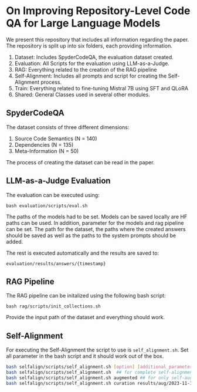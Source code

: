 # On Improving Repository-Level Code QA for Large Language Models

We present this repository that includes all information regarding the paper.
The repository is split up into six folders, each providing information.

1. Dataset: Includes SpyderCodeQA, the evaluation dataset created.
2. Evaluation: All Scripts for the evaluation using LLM-as-a-Judge.
3. RAG: Everything related to the creation of the RAG pipeline
4. Self-Alignment: Includes all prompts and script for creating the Self-Alignment process.
5. Train: Everything related to fine-tuning Mistral 7B using SFT and QLoRA
6. Shared: General Classes used in several other modules.


## SpyderCodeQA

The dataset consists of three different dimensions:

1. Source Code Semantics (N = 140)
2. Dependencies (N = 135)
3. Meta-Information (N = 50)

The process of creating the dataset can be read in the paper.

## LLM-as-a-Judge Evaluation

The evaluation can be executed using:
 ```
bash evaluation/scripts/eval.sh
```
The paths of the models had to be set. Models can be saved locally are HF paths can be used.
In addition, parameter for the models and rag pipeline can be set.
The path for the dataset, the paths where the created answers should be saved as well as the paths to the system prompts should be added.

The rest is executed automatically and the results are saved to:
```
evaluation/results/answers/{timestamp}
```

## RAG Pipeline

The RAG pipeline can be initalized using the following bash script:
```
bash rag/scripts/init_collections.sh
```

Provide the input path of the dataset and everything should work.

## Self-Alignment

For executing the Self-Alignment the script to use is `self_alignment.sh`. Set all parameter in the bash script and it should work out of the box.


```bash
bash selfalign/scripts/self_alignment.sh [option] [additional_parameters]
bash selfalign/scripts/self_alignment.sh  ## for complete self-alignment
bash selfalign/scripts/self_alignment.sh augmented ## for only self-augmentation
bash selfalign/scripts/self_alignment.sh curation results/aug/2023-11-17 ## for only self-augmentation
```
